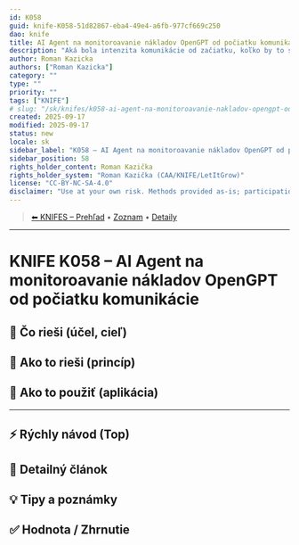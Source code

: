 ```yaml
---
id: K058
guid: knife-K058-51d82867-eba4-49e4-a6fb-977cf669c250
dao: knife
title: AI Agent na monitoroavanie nákladov OpenGPT od počiatku komunikácie
description: "Aká bola intenzita komunikácie od začiatku, koľko by to stálo cez API, Ktoré témy skonzumovali najviac energie?"
author: Roman Kazicka
authors: ["Roman Kazicka"]
category: ""
type: ""
priority: ""
tags: ["KNIFE"]
# slug: "/sk/knifes/k058-ai-agent-na-monitoroavanie-nakladov-opengpt-od-pociatku-komunikacie"
created: 2025-09-17
modified: 2025-09-17
status: new
locale: sk
sidebar_label: "K058 – AI Agent na monitoroavanie nákladov OpenGPT od počiatku komunikácie"
sidebar_position: 58
rights_holder_content: Roman Kazička
rights_holder_system: "Roman Kazička (CAA/KNIFE/LetItGrow)"
license: "CC-BY-NC-SA-4.0"
disclaimer: "Use at your own risk. Methods provided as-is; participation is voluntary and context-aware."
---
```

<!-- body:start -->

<!-- nav:knifes -->
> [⬅ KNIFES – Prehľad](../overview.md) • [Zoznam](../KNIFE_Overview_List.md) • [Detaily](../KNIFE_Overview_Details.md)
---
# KNIFE K058 – AI Agent na monitoroavanie nákladov OpenGPT od počiatku komunikácie

## 🎯 Čo rieši (účel, cieľ)

## 🧩 Ako to rieši (princíp)

## 🧪 Ako to použiť (aplikácia)

---

## ⚡ Rýchly návod (Top)

## 📜 Detailný článok

## 💡 Tipy a poznámky

## ✅ Hodnota / Zhrnutie
